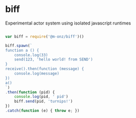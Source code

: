 
# biff

Experimental actor system using isolated javascript runtimes

```js

var biff = require('@m-onz/biff')()

biff.spawn(`
function a () {
	console.log(33)
	send(123, 'hello world! from SEND')
}
receive().then(function (message) {
	console.log(message)
})
a()
`)
.then(function (pid) {
	console.log(pid, ' pid')
	biff.send(pid, 'turnips!')
})
.catch(function (e) { throw e; })

```
